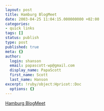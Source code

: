 ```yaml
---
layout: post
title: Hamburg BlogMeet
date: 2003-04-25 11:04:15.000000000 +02:00
categories:
- quick links
tags: []
status: publish
type: post
published: true
meta: {}
author:
  login: shanson
  email: papascott-wp@gmail.com
  display_name: PapaScott
  first_name: Scott
  last_name: Hanson
excerpt: !ruby/object:Hpricot::Doc
  options: {}
---
```

<p><a title="11 May, Alsterpavillion: be there or be sqaure" href="http://lumma.de/mt/archives/000144.html#000144">Hamburg BlogMeet</a></p>
